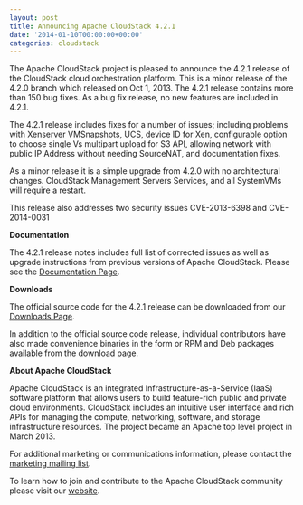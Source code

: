 ```yaml
---
layout: post
title: Announcing Apache CloudStack 4.2.1
date: '2014-01-10T00:00:00+00:00'
categories: cloudstack
---
```

<p>The Apache CloudStack project is pleased to announce the 4.2.1 release of the CloudStack cloud orchestration platform. This is a minor release of the 4.2.0 branch which released on Oct 1, 2013. The 4.2.1 release contains more than 150 bug fixes. As a bug fix release, no new features are included in 4.2.1.</p>
<p>The 4.2.1 release includes fixes for a number of issues; including problems with Xenserver VMSnapshots, UCS, device ID for Xen, configurable option to choose single Vs multipart upload for S3 API, allowing network with public IP Address without needing SourceNAT, and documentation fixes.</p>
<p>As a minor release it is a simple upgrade from 4.2.0 with no architectural changes. CloudStack Management Servers Services, and all SystemVMs will require a restart.</p>
<p>This release also addresses two security issues CVE-2013-6398 and CVE-2014-0031</p>

<p><strong>Documentation</strong></p>
<p>The 4.2.1 release notes includes full list of corrected issues as well as upgrade instructions from previous versions of Apache CloudStack. Please see the <a href="http://cloudstack.apache.org/docs/en-US/Apache_CloudStack/4.2.1/html/Release_Notes/index.html>Release Notes</a> for a full list of corrected issues and upgrade instructions.</p>
<p>The official installation, administration and API documentation for each release are available on our <a href="http://cloudstack.apache.org/docs/">Documentation Page</a>.
</p>

<p><strong>Downloads</strong></p>
<p>The official source code for the 4.2.1 release can be downloaded from our <a href="http://cloudstack.apache.org/downloads.html">Downloads Page</a>.</p>
<p>In addition to the official source code release, individual contributors have also made convenience binaries in the form or RPM and Deb packages available from the download page. </p>

<p><strong>About Apache CloudStack</strong></p>
<p>Apache CloudStack is an integrated Infrastructure-as-a-Service (IaaS) software platform that allows users to build feature-rich public and private cloud environments. CloudStack includes an intuitive user interface and rich APIs for managing the compute, networking, software, and storage infrastructure resources. The project became an Apache top level project in March 2013.</p>

<p>For additional marketing or communications information, please contact the <a href="mailto:marketing@cloudstack.apache.org">marketing mailing list</a>.</p>
<p>To learn how to join and contribute to the Apache CloudStack community please visit our <a href="http://cloudstack.apache.org">website</a>.</p>
